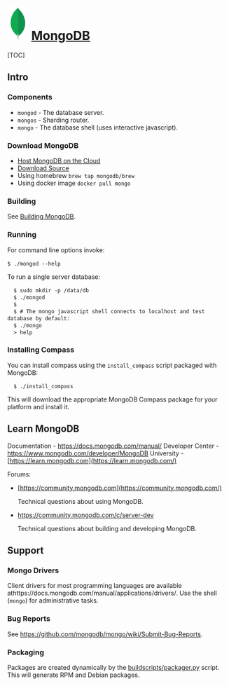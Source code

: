 # ![Logo](../../../../Assets/Pics/leaf.svg) [MongoDB](https://www.mongodb.com/home)

[TOC]



## Intro

### Components

- `mongod` - The database server.
- `mongos` - Sharding router.
- `mongo` - The database shell (uses interactive javascript).

### Download MongoDB

- [Host MongoDB on the Cloud](https://www.mongodb.com/cloud/atlas)
- [Download Source](https://www.mongodb.com/try/download/community)
- Using homebrew `brew tap mongodb/brew`
- Using docker image `docker pull mongo`



### Building

See [Building MongoDB](https://github.com/mongodb/mongo/blob/master/docs/building.md).

### Running

For command line options invoke:

```
$ ./mongod --help
```

To run a single server database:

```
  $ sudo mkdir -p /data/db
  $ ./mongod
  $
  $ # The mongo javascript shell connects to localhost and test database by default:
  $ ./mongo
  > help
```

### Installing Compass

You can install compass using the `install_compass` script packaged with MongoDB:

```
  $ ./install_compass
```

This will download the appropriate MongoDB Compass package for your platform and install it.



## Learn MongoDB

Documentation - https://docs.mongodb.com/manual/ Developer Center - https://www.mongodb.com/developer/MongoDB University - [https://learn.mongodb.com](https://learn.mongodb.com/)



Forums:

- [https://community.mongodb.com](https://community.mongodb.com/)

  Technical questions about using MongoDB.

- https://community.mongodb.com/c/server-dev

  Technical questions about building and developing MongoDB.



## Support

### Mongo Drivers

Client drivers for most programming languages are available athttps://docs.mongodb.com/manual/applications/drivers/. Use the shell (`mongo`) for administrative tasks.

### Bug Reports

See https://github.com/mongodb/mongo/wiki/Submit-Bug-Reports.

### Packaging

Packages are created dynamically by the [buildscripts/packager.py](https://github.com/mongodb/mongo/blob/master/buildscripts/packager.py) script. This will generate RPM and Debian packages.